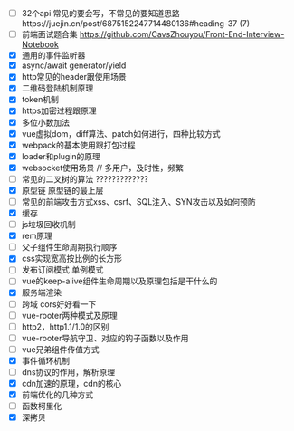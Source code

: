 - [ ] 32个api 常见的要会写，不常见的要知道思路https://juejin.cn/post/6875152247714480136#heading-37 (7)
- [ ] 前端面试题合集 https://github.com/CavsZhouyou/Front-End-Interview-Notebook
- [x] 通用的事件监听器
- [x] async/await  generator/yield
- [x] http常见的header跟使用场景
- [x] 二维码登陆机制原理
- [x] token机制
- [x] https加密过程跟原理
- [x] 多位小数加法
- [x] vue虚拟dom，diff算法、patch如何进行，四种比较方式
- [x] webpack的基本使用跟打包过程
- [x] loader和plugin的原理
- [x] websocket使用场景 // 多用户，及时性，频繁
- [ ] 常见的二叉树的算法 ?????????????
- [x] 原型链 原型链的最上层
- [ ] 常见的前端攻击方式xss、csrf、SQL注入、SYN攻击以及如何预防
- [x] 缓存
- [ ] js垃圾回收机制
- [x] rem原理
- [ ] 父子组件生命周期执行顺序
- [x] css实现宽高按比例的长方形
- [ ] 发布订阅模式  单例模式
- [ ] vue的keep-alive组件生命周期以及原理包括是干什么的
- [x] 服务端渲染
- [ ] 跨域 cors好好看一下
- [ ] vue-rooter两种模式及原理
- [ ] http2，http1.1/1.0的区别
- [ ] vue-rooter导航守卫、对应的钩子函数以及作用
- [ ] vue兄弟组件传值方式
- [x] 事件循环机制
- [ ] dns协议的作用，解析原理
- [x] cdn加速的原理，cdn的核心
- [x] 前端优化的几种方式
- [ ] 函数柯里化
- [x] 深拷贝